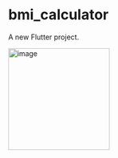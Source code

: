 # bmi_calculator

A new Flutter project.

<img width="203" alt="image" src="https://github.com/EusufUddin8926/bmi_calculator_flutter/assets/68120268/0b1af18c-0878-4108-89e4-bb44faeea25d">


